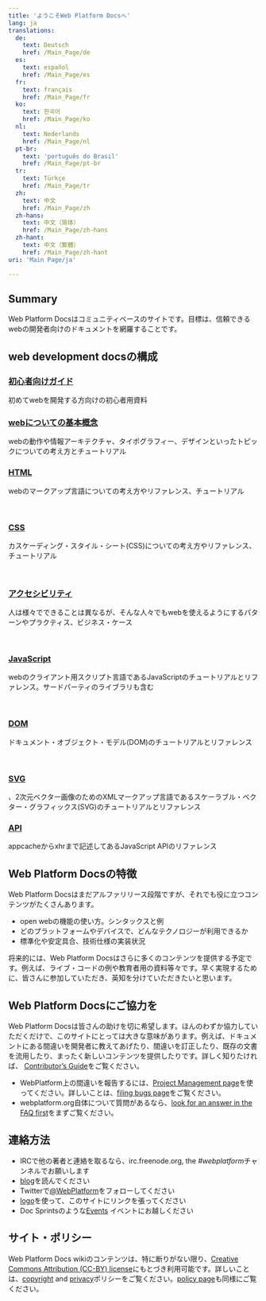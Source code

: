 ```yaml
---
title: 'ようこそWeb Platform Docsへ'
lang: ja
translations:
  de:
    text: Deutsch
    href: /Main_Page/de
  es:
    text: español
    href: /Main_Page/es
  fr:
    text: français
    href: /Main_Page/fr
  ko:
    text: 한국어
    href: /Main_Page/ko
  nl:
    text: Nederlands
    href: /Main_Page/nl
  pt-br:
    text: 'português do Brasil'
    href: /Main_Page/pt-br
  tr:
    text: Türkçe
    href: /Main_Page/tr
  zh:
    text: 中文
    href: /Main_Page/zh
  zh-hans:
    text: 中文（简体）‎
    href: /Main_Page/zh-hans
  zh-hant:
    text: 中文（繁體）‎
    href: /Main_Page/zh-hant
uri: 'Main Page/ja'

---
```

## Summary

Web Platform Docsはコミュニティベースのサイトです。目標は、信頼できるwebの開発者向けのドキュメントを網羅することです。

## web development docsの構成

<section class="topic-container"><div class="long-topic">
<div class="image icon-beginners">
</div><div class="inner">

### [初心者向けガイド](/Beginners/ja)

初めてwebを開発する方向けの初心者用資料

</div></div><div class="long-topic">
<div class="image icon-concept">
</div><div class="inner">

### [webについての基本概念](/concepts)

webの動作や情報アーキテクチャ、タイポグラフィー、デザインといったトピックについての考え方とチュートリアル

</div></div><div class="long-topic">
<div class="image icon-html">
</div><div class="inner">

### [HTML](/html/ja)

webのマークアップ言語についての考え方やリファレンス、チュートリアル

</div></div><p>&nbsp;</p><div class="long-topic">
<div class="image icon-css">
</div><div class="inner">

### [CSS](/css)

カスケーディング・スタイル・シート(CSS)についての考え方やリファレンス、チュートリアル

</div></div><p>&nbsp;</p><div class="long-topic">
<div class="image icon-accessibility">
</div><div class="inner">

### [アクセシビリティ](/concepts/accessibility)

人は様々でできることは異なるが、そんな人々でもwebを使えるようにするパターンやプラクティス、ビジネス・ケース

</div></div><p>&nbsp;</p><div class="long-topic">
<div class="image icon-js">
</div><div class="inner">

### [JavaScript](/javascript/ja)

webのクライアント用スクリプト言語であるJavaScriptのチュートリアルとリファレンス。サードパーティのライブラリも含む

</div></div><p>&nbsp;</p><div class="long-topic">
<div class="image icon-dom">
</div><div class="inner">

### [DOM](/dom)

ドキュメント・オブジェクト・モデル(DOM)のチュートリアルとリファレンス

</div></div><p>&nbsp;</p><div class="long-topic">
<div class="image icon-svg">
</div><div class="inner">

### [SVG](/svg)

、2次元ベクター画像のためのXMLマークアップ言語であるスケーラブル・ベクター・グラフィックス(SVG)のチュートリアルとリファレンス

</div></div><div class="long-topic">
<div class="image icon-api">
</div><div class="inner">

### [API](/apis)

appcacheからxhrまで記述してあるJavaScript APIのリファレンス

</div></div></section>


## Web Platform Docsの特徴

Web Platform Docsはまだアルファリリース段階ですが、それでも役に立つコンテンツがたくさんあります。

-   open webの機能の使い方。シンタックスと例
-   どのプラットフォームやデバイスで、どんなテクノロジーが利用できるか
-   標準化や安定具合、技術仕様の実装状況

将来的には、Web Platform Docsはさらに多くのコンテンツを提供する予定です。例えば、ライブ・コードの例や教育者用の資料等々です。早く実現するために、皆さんに参加していただき、英知を分けていただきたいと思います。

## Web Platform Docsにご協力を

Web Platform Docsは皆さんの助けを切に希望します。ほんのわずか協力していただくだけで、このサイトにとっては大きな意味があります。例えば、ドキュメントにある間違いを開発者に教えてあげたり、間違いを訂正したり、既存の文書を流用したり、まったく新しいコンテンツを提供したりです。詳しく知りたければ、 [Contributor’s Guide](/WPD:Contributors_Guide)をご覧ください。

-   WebPlatform上の間違いを報告するには、[Project Management page](https://project.webplatform.org)を使ってください。詳しいことは、[filing bugs page](/WPD:Filing_Bugs)をご覧ください。
-   webplatform.org自体について質問があるなら、[look for an answer in the FAQ first](/WPD:FAQ)をまずご覧ください。

## 連絡方法

-   IRCで他の著者と連絡を取るなら、irc.freenode.org, the *\#webplatform*チャンネルでお願いします
-   [blog](https://blog.webplatform.org/)を読んでください
-   Twitterで[@WebPlatform](https://twitter.com/webplatform)をフォローしてください
-   [logo](https://www.webplatform.org/logo)を使って、このサイトにリンクを張ってください
-   Doc Sprintsのような[Events](/WPD:Community/Community_Events) イベントにお越しください

## サイト・ポリシー

Web Platform Docs wikiのコンテンツは、特に断りがない限り、[Creative Commons Attribution (CC-BY) license](/Template:CC-by-3.0)にもとづき利用可能です。詳しいことは、[copyright](/WPD:Copyright) and [privacy](/WPD:Privacy)ポリシーをご覧ください。[policy page](/WPD:Policy)も同様にご覧ください。
